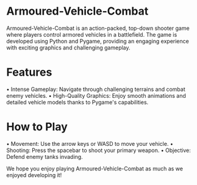 # Armoured-Vehicle-Combat

Armoured-Vehicle-Combat is an action-packed, top-down shooter game where players control armored vehicles in a battlefield. The game is developed using Python and Pygame, providing an engaging experience with exciting graphics and challenging gameplay.

# Features
• Intense Gameplay: Navigate through challenging terrains and combat enemy vehicles.
• High-Quality Graphics: Enjoy smooth animations and detailed vehicle models thanks to Pygame's capabilities.

# How to Play
• Movement: Use the arrow keys or WASD to move your vehicle.
• Shooting: Press the spacebar to shoot your primary weapon.
• Objective: Defend enemy tanks invading. 

We hope you enjoy playing Armoured-Vehicle-Combat as much as we enjoyed developing it!
